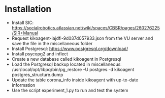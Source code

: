 Installation
============

- Install SIC: https://socialrobotics.atlassian.net/wiki/spaces/CBSR/pages/260276225/SIR+Manual
- Request kikoagent-iajdfl-9d037d057933.json from the VU server and save the file in the miscellaneous folder
- Install Postgresql: https://www.postgresql.org/download/
- Install psycopg2 and inflect
- Create a new database called kikoagent in Postgresql
- Load the Postgresql backup located in miscellaneous:
     /usr/local/opt/libpq/bin/pg_restore -U postgres -d kikoagent postgres_structure.dump
- Update the table corona_info inside kikoagent with up-to-date information
- Use the script experiment_1.py to run and test the system